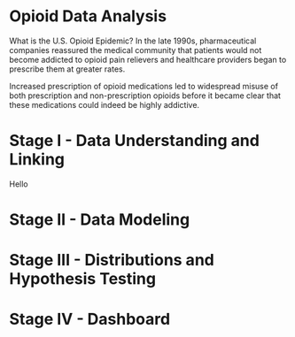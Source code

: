 
# Opioid Data Analysis


What is the U.S. Opioid Epidemic?
In the late 1990s, pharmaceutical companies reassured the medical community that patients would not become addicted to opioid pain relievers and healthcare providers began to prescribe them at greater rates.

Increased prescription of opioid medications led to widespread misuse of both prescription and non-prescription opioids before it became clear that these medications could indeed be highly addictive.

# Stage I   - Data Understanding and Linking
Hello
# Stage II  - Data Modeling
# Stage III - Distributions and Hypothesis Testing 
# Stage IV  - Dashboard
